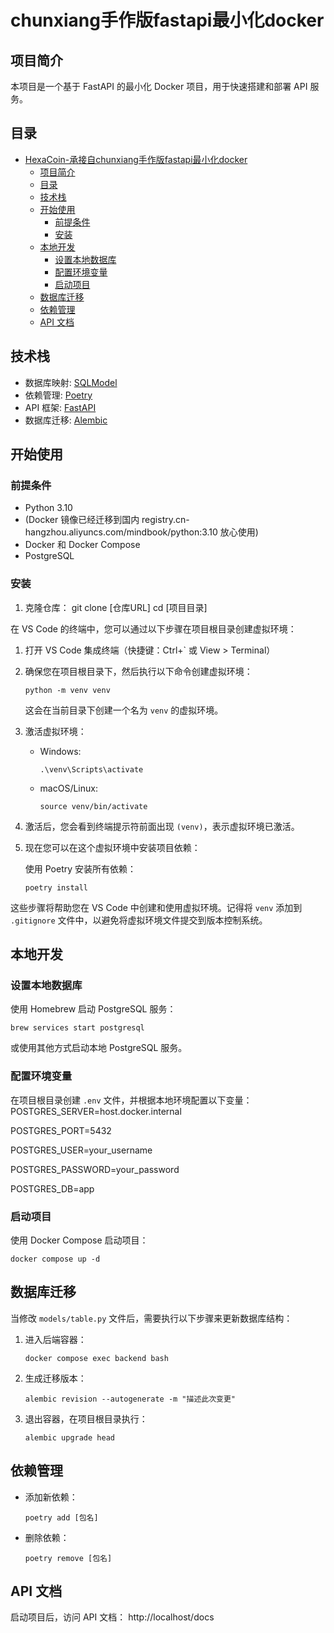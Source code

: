 # chunxiang手作版fastapi最小化docker

## 项目简介

本项目是一个基于 FastAPI 的最小化 Docker 项目，用于快速搭建和部署 API 服务。

## 目录

- [HexaCoin-承接自chunxiang手作版fastapi最小化docker](#chunxiang手作版fastapi最小化docker)
  - [项目简介](#项目简介)
  - [目录](#目录)
  - [技术栈](#技术栈)
  - [开始使用](#开始使用)
    - [前提条件](#前提条件)
    - [安装](#安装)
  - [本地开发](#本地开发)
    - [设置本地数据库](#设置本地数据库)
    - [配置环境变量](#配置环境变量)
    - [启动项目](#启动项目)
  - [数据库迁移](#数据库迁移)
  - [依赖管理](#依赖管理)
  - [API 文档](#api-文档)

## 技术栈

- 数据库映射: [SQLModel](https://sqlmodel.tiangolo.com/)
- 依赖管理: [Poetry](https://python-poetry.org/)
- API 框架: [FastAPI](https://fastapi.tiangolo.com/)
- 数据库迁移: [Alembic](https://alembic.sqlalchemy.org/)

## 开始使用

### 前提条件

- Python 3.10 
- (Docker 镜像已经迁移到国内 registry.cn-hangzhou.aliyuncs.com/mindbook/python:3.10 放心使用)
- Docker 和 Docker Compose
- PostgreSQL

### 安装

1. 克隆仓库：
git clone [仓库URL]
cd [项目目录]

 
在 VS Code 的终端中，您可以通过以下步骤在项目根目录创建虚拟环境：

1. 打开 VS Code 集成终端（快捷键：Ctrl+` 或 View > Terminal）

2. 确保您在项目根目录下，然后执行以下命令创建虚拟环境：

   ```
   python -m venv venv
   ```

   这会在当前目录下创建一个名为 `venv` 的虚拟环境。

3. 激活虚拟环境：

   - Windows:
     ```
     .\venv\Scripts\activate
     ```

   - macOS/Linux:
     ```
     source venv/bin/activate
     ```

4. 激活后，您会看到终端提示符前面出现 `(venv)`，表示虚拟环境已激活。

5. 现在您可以在这个虚拟环境中安装项目依赖：

   使用 Poetry 安装所有依赖：

   ```
   poetry install
   ```


这些步骤将帮助您在 VS Code 中创建和使用虚拟环境。记得将 `venv` 添加到 `.gitignore` 文件中，以避免将虚拟环境文件提交到版本控制系统。
 
## 本地开发

### 设置本地数据库

使用 Homebrew 启动 PostgreSQL 服务：

   ```
   brew services start postgresql
   ```
 
或使用其他方式启动本地 PostgreSQL 服务。

### 配置环境变量

在项目根目录创建 `.env` 文件，并根据本地环境配置以下变量：
POSTGRES_SERVER=host.docker.internal

POSTGRES_PORT=5432

POSTGRES_USER=your_username

POSTGRES_PASSWORD=your_password

POSTGRES_DB=app
 
### 启动项目

使用 Docker Compose 启动项目：

   ```
   docker compose up -d
   ```

## 数据库迁移

当修改 `models/table.py` 文件后，需要执行以下步骤来更新数据库结构：

1. 进入后端容器：
   
   ```
   docker compose exec backend bash
   ```
 
1. 生成迁移版本：

   ```
   alembic revision --autogenerate -m "描述此次变更"
   ```
 
3. 退出容器，在项目根目录执行：

   ```
   alembic upgrade head
   ```

## 依赖管理

- 添加新依赖：
  
   ```
   poetry add [包名]
   ```
 
- 删除依赖：
  
   ```
   poetry remove [包名]
   ```
 

## API 文档

启动项目后，访问 API 文档：
http://localhost/docs